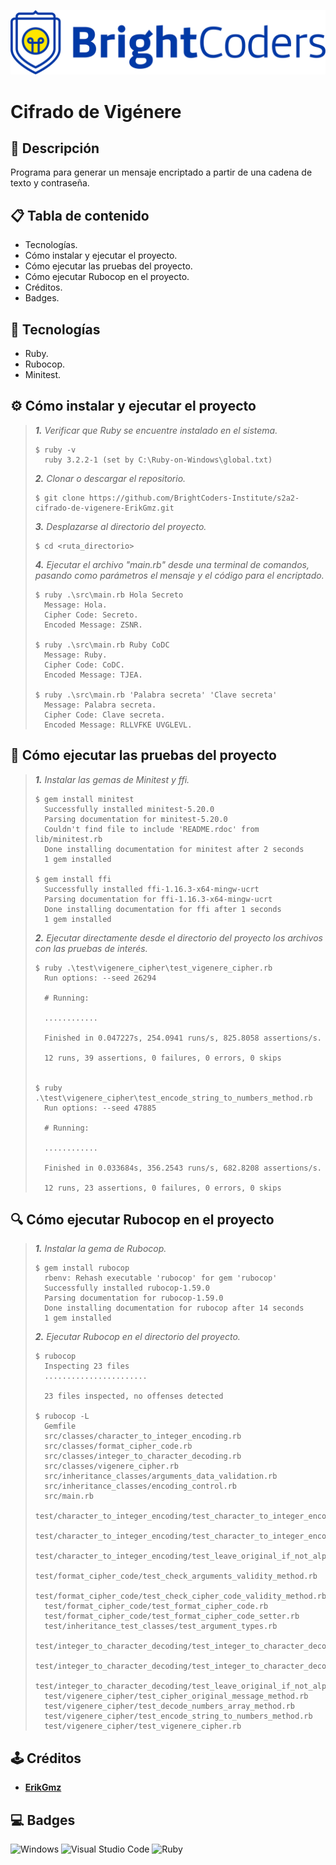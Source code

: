 
![BrightCoders Logo](img/logo.png)

# Cifrado de Vigénere

## 📓 Descripción
Programa para generar un mensaje encriptado a partir de una cadena de texto y contraseña.

## 📋 Tabla de contenido
- Tecnologías.
- Cómo instalar y ejecutar el proyecto.
- Cómo ejecutar las pruebas del proyecto.
- Cómo ejecutar Rubocop en el proyecto.
- Créditos.
- Badges.

## 🔧 Tecnologías
- Ruby.
- Rubocop.
- Minitest.

## ⚙️ Cómo instalar y ejecutar el proyecto
>_**1.** Verificar que Ruby se encuentre instalado en el sistema._
>```
>$ ruby -v
>   ruby 3.2.2-1 (set by C:\Ruby-on-Windows\global.txt)
>```
>
>_**2.** Clonar o descargar el repositorio._
>```
>$ git clone https://github.com/BrightCoders-Institute/s2a2-cifrado-de-vigenere-ErikGmz.git
>```
>
>_**3.** Desplazarse al directorio del proyecto._
>```
>$ cd <ruta_directorio>
>```
>
>_**4.** Ejecutar el archivo "main.rb" desde una terminal de comandos, pasando como parámetros el mensaje y el código para el encriptado._
>```
>$ ruby .\src\main.rb Hola Secreto
>   Message: Hola.
>   Cipher Code: Secreto.
>   Encoded Message: ZSNR.
>
>$ ruby .\src\main.rb Ruby CoDC 
>   Message: Ruby.
>   Cipher Code: CoDC.
>   Encoded Message: TJEA.
>
>$ ruby .\src\main.rb 'Palabra secreta' 'Clave secreta'
>   Message: Palabra secreta.
>   Cipher Code: Clave secreta.
>   Encoded Message: RLLVFKE UVGLEVL.
>```

## 🔬 Cómo ejecutar las pruebas del proyecto
>_**1.** Instalar las gemas de Minitest y ffi._
>```
>$ gem install minitest
>   Successfully installed minitest-5.20.0
>   Parsing documentation for minitest-5.20.0
>   Couldn't find file to include 'README.rdoc' from lib/minitest.rb
>   Done installing documentation for minitest after 2 seconds
>   1 gem installed
>
> $ gem install ffi
>   Successfully installed ffi-1.16.3-x64-mingw-ucrt
>   Parsing documentation for ffi-1.16.3-x64-mingw-ucrt
>   Done installing documentation for ffi after 1 seconds
>   1 gem installed
>```
>
>_**2.** Ejecutar directamente desde el directorio del proyecto los archivos con las pruebas de interés._
>```
>$ ruby .\test\vigenere_cipher\test_vigenere_cipher.rb
>   Run options: --seed 26294
>
>   # Running:
>
>   ............
>
>   Finished in 0.047227s, 254.0941 runs/s, 825.8058 assertions/s.
>
>   12 runs, 39 assertions, 0 failures, 0 errors, 0 skips
>
>
>$ ruby .\test\vigenere_cipher\test_encode_string_to_numbers_method.rb
>   Run options: --seed 47885
>
>   # Running:
>
>   ............
>
>   Finished in 0.033684s, 356.2543 runs/s, 682.8208 assertions/s.
>
>   12 runs, 23 assertions, 0 failures, 0 errors, 0 skips
>```

## 🔍 Cómo ejecutar Rubocop en el proyecto
>_**1.** Instalar la gema de Rubocop._
>```
>$ gem install rubocop
>   rbenv: Rehash executable 'rubocop' for gem 'rubocop'
>   Successfully installed rubocop-1.59.0
>   Parsing documentation for rubocop-1.59.0
>   Done installing documentation for rubocop after 14 seconds
>   1 gem installed
>```
>
>_**2.** Ejecutar Rubocop en el directorio del proyecto._
>```
>$ rubocop
>   Inspecting 23 files
>   .......................
>   
>   23 files inspected, no offenses detected
>
>$ rubocop -L
>   Gemfile
>   src/classes/character_to_integer_encoding.rb
>   src/classes/format_cipher_code.rb
>   src/classes/integer_to_character_decoding.rb
>   src/classes/vigenere_cipher.rb
>   src/inheritance_classes/arguments_data_validation.rb
>   src/inheritance_classes/encoding_control.rb
>   src/main.rb
>   test/character_to_integer_encoding/test_character_to_integer_encoding.rb
>   test/character_to_integer_encoding/test_character_to_integer_encoding_setter.rb
>   test/character_to_integer_encoding/test_leave_original_if_not_alphabetic_method.rb
>   test/format_cipher_code/test_check_arguments_validity_method.rb
>   test/format_cipher_code/test_check_cipher_code_validity_method.rb
>   test/format_cipher_code/test_format_cipher_code.rb
>   test/format_cipher_code/test_format_cipher_code_setter.rb
>   test/inheritance_test_classes/test_argument_types.rb
>   test/integer_to_character_decoding/test_integer_to_character_decoding.rb
>   test/integer_to_character_decoding/test_integer_to_character_decoding_setter.rb
>   test/integer_to_character_decoding/test_leave_original_if_not_alphabetic_method.rb
>   test/vigenere_cipher/test_cipher_original_message_method.rb
>   test/vigenere_cipher/test_decode_numbers_array_method.rb
>   test/vigenere_cipher/test_encode_string_to_numbers_method.rb
>   test/vigenere_cipher/test_vigenere_cipher.rb
>```

## 🕹️ Créditos
- **[ErikGmz](https://github.com/ErikGmz)**

## 💻 Badges
![Windows](https://img.shields.io/badge/Windows-0078D6?style=for-the-badge&logo=windows&logoColor=white)
![Visual Studio Code](https://img.shields.io/badge/Visual%20Studio%20Code-0078d7.svg?style=for-the-badge&logo=visual-studio-code&logoColor=white)
![Ruby](https://img.shields.io/badge/ruby-%23CC342D.svg?style=for-the-badge&logo=ruby&logoColor=white)
